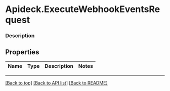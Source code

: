 # Apideck.ExecuteWebhookEventsRequest

### Description

## Properties
Name | Type | Description | Notes
------------ | ------------- | ------------- | -------------





---

[[Back to top]](#) [[Back to API list]](../../../../README.md#documentation-for-api-endpoints) [[Back to README]](../../../../README.md)



